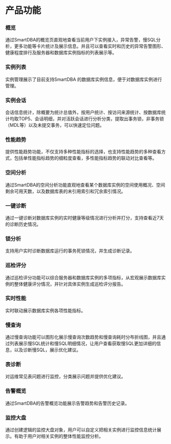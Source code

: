 # 产品功能

### 概览

通过SmartDBA的概览页直观地查看当前用户下实例接入，异常告警，慢SQL分析，更多功能等卡片统计及展示信息。并且可以查看实时和历史的异常告警图形、健康程度排行及服务器和数据库实例指标的列表展示等。

### 实例列表

实例管理展示了目前支持SmartDBA 的数据库实例信息，便于对数据库实例进行管理。

### 实例会话          

会话信息统计，除概要为统计总值外，按用户统计、按访问来源统计、按数据库统计均取TOP5、会话明细，并对活跃会话进行分析分类，提取出事务锁，非事务锁（MDL等）以及未提交事务，可以快速定位问题。

### 性能趋势

提供性能趋势功能，不仅支持多种性能指标的选择，也支持性能趋势的多种查看方式，包括单性能指标趋势的细粒度查看，多性能指标趋势的联动对比查看等。

### 空间分析

通过SmartDBA的空间分析功能直观地查看某个数据库实例的空间使用概况、空间剩余可用天数，以及数据库表的未引用索引和冗余索引情况。

### 一键诊断

通过一键诊断对数据库实例的实时健康等级情况进行分析并打分，支持查看近7天的诊断历史情况。

### 锁分析

支持用户实时诊断数据库运行的事务死锁情况，并生成诊断记录。

### 巡检评分

通过巡检评分功能可以综合服务器和数据库实例的多项指标，从宏观展示数据库实例的整体健康评分情况，并针对具体实例生成巡检评分报告。

### 实时性能

实时联动展示数据库实例各项性能指标。

### 慢查询

通过慢查询功能可以图形化展示慢查询次数趋势和慢查询耗时分布折线图，并且通过列表展示慢SQL统计和慢SQL明细情况，让用户查看获取慢SQL更加详细的信息，以及诊断慢SQL，展示优化建议。

### 表诊断

对运维常见表问题进行监控，分类展示问题并提供优化建议。

### 告警概览

通过SmartDBA的告警概览功能展示告警趋势和告警历史记录。

### 监控大盘

通过创建逻辑的监控大盘对象，用户可以自定义把相关实例进行监控信息统计展示。有助于用户对相关实例的整体性能监控分析。

